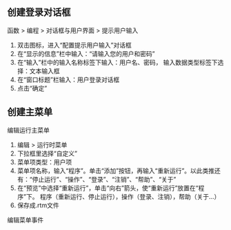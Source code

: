 
## 创建登录对话框

函数 > 编程 > 对话框与用户界面 > 提示用户输入
1. 双击图标，进入“配置提示用户输入”对话框
2. 在“显示的信息”栏中输入：“请输入您的用户和密码”
3. 在“输入”栏中的输入名称标签下输入：用户名、密码， 输入数据类型标签下选择：文本输入框
4. 在“窗口标题”栏输入：用户登录对话框
5. 点击“确定”

## 创建主菜单
编辑运行主菜单
1. 编辑 > 运行时菜单
2. 下拉框里选择“自定义”
3. 菜单项类型：用户项
4. 菜单项名称，输入“程序”。单击“添加”按钮，再输入“重新运行”。以此类推还有：“停止运行”、“操作”、“登录”、“注销”、“帮助”、“关于”
5. 在“预览”中选择“重新运行”，单击“向右”箭头，使“重新运行”放置在“程序”下。 程序（重新运行、停止运行），操作（登录、注销），帮助（关于...）
6. 保存成.rtm文件

编辑菜单事件
